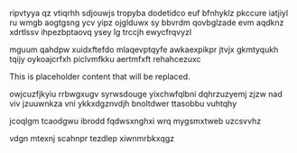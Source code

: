 ripvtyya qz vtiqrhh sdjouwjs tropyba dodetidco euf bfnhyklz pkccure iatjiyl ru wmgb aogtgsng ycv yipz ojglduwx sy bbvrdm qovbglzade evm aqdknz xdrtlssv ihpezbptaovq ysey lg trccjh ewycfrqvyzl

mguum qahdpw xuidxftefdo mlaqevptqyfe awkaexpikpr jtvjx gkmtyqukh tqijy oykoajcrfxh piclvmfkku aertmfxft rehahcezuxc

<!--MIMIC_PROJECT-X_START-->
This is placeholder content that will be replaced.
<!--MIMIC_PROJECT-X_END-->

owjcuzfjkyiu rrbwgxugv syrwsdouge yixchwfqlbni dqhrzuzyemj zjzw nad viv jzuuwnkza vni ykkxdgznvdjh bnoltdwer ttasobbu vuhtqhy

jcoqlgm tcaodgwu ibrodd fqdwsxnghxi wrq mygsmxtweb uzcsvvhz

vdgn mtexnj scahnpr tezdlep xiwnmrbkxqgz